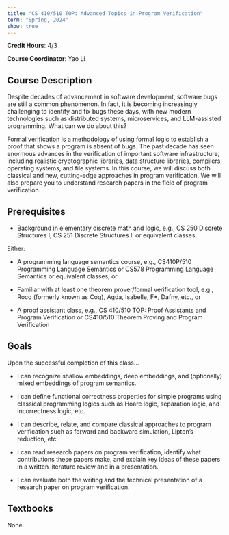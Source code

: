 ```yaml
---
title: "CS 410/510 TOP: Advanced Topics in Program Verification"
term: "Spring, 2024"
show: true
---
```


**Credit Hours**: 4/3

**Course Coordinator**: Yao Li


## Course Description

Despite decades of advancement in software development, software bugs are still
a common phenomenon. In fact, it is becoming increasingly challenging to
identify and fix bugs these days, with new modern technologies such as
distributed systems, microservices, and LLM-assisted programming. What can we do
about this?


Formal verification is a methodology of using formal logic to establish a proof
that shows a program is absent of bugs. The past decade has seen enormous
advances in the verification of important software infrastructure, including
realistic cryptographic libraries, data structure libraries, compilers,
operating systems, and file systems. In this course, we will discuss both
classical and new, cutting-edge approaches in program verification. We will also
prepare you to understand research papers in the field of program verification.


## Prerequisites
- Background in elementary discrete math and logic, e.g., CS 250 Discrete
  Structures I, CS 251 Discrete Structures II or equivalent classes.

Either:

- A programming language semantics course, e.g., CS410P/510 Programming Language
  Semantics or CS578 Programming Language Semantics or equivalent classes, or
  
- Familiar with at least one theorem prover/formal verification tool, e.g., Rocq
  (formerly known as Coq), Agda, Isabelle, F*, Dafny, etc., or
  
- A proof assistant class, e.g., CS 410/510 TOP: Proof Assistants and Program
  Verification or CS410/510 Theorem Proving and Program Verification

## Goals
Upon the successful completion of this class…

- I can recognize shallow embeddings, deep embeddings, and (optionally) mixed
  embeddings of program semantics.
  
- I can define functional correctness properties for simple programs using
  classical programming logics such as Hoare logic, separation logic, and
  incorrectness logic, etc.
  
- I can describe, relate, and compare classical approaches to program
  verification such as forward and backward simulation, Lipton’s reduction, etc.

- I can read research papers on program verification, identify what
  contributions these papers make, and explain key ideas of these papers in a
  written literature review and in a presentation.
  
- I can evaluate both the writing and the technical presentation of a research
  paper on program verification.

## Textbooks

None.

